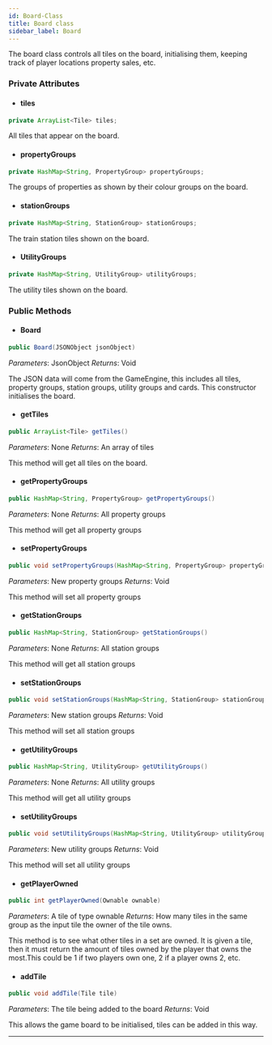 ```yaml
---
id: Board-Class
title: Board class
sidebar_label: Board
---
```


The board class controls all tiles on the board, initialising them, keeping track of player locations property sales, etc. 

### Private Attributes 
- #### tiles
```java
private ArrayList<Tile> tiles;
```
All tiles that appear on the board.

- #### propertyGroups
```java
private HashMap<String, PropertyGroup> propertyGroups;
```
The groups of properties as shown by their colour groups on the board.

- #### stationGroups
```java
private HashMap<String, StationGroup> stationGroups;
```
The train station tiles shown on the board.

- #### UtilityGroups
```java
private HashMap<String, UtilityGroup> utilityGroups;
```
The utility tiles shown on the board.

### Public Methods 

- #### Board
```java
public Board(JSONObject jsonObject)
```
*Parameters*: JsonObject
*Returns*: Void

The JSON data will come from the GameEngine, this includes all tiles, property groups, station groups, utility groups and cards. This constructor initialises the board.

- #### getTiles
 ```java
public ArrayList<Tile> getTiles()
```
*Parameters*: None
*Returns*: An array of tiles

This method will get all tiles on the board.


- #### getPropertyGroups
 ```java
public HashMap<String, PropertyGroup> getPropertyGroups()
```
*Parameters*: None
*Returns*: All property groups

This method will get all property groups

- #### setPropertyGroups
 ```java
public void setPropertyGroups(HashMap<String, PropertyGroup> propertyGroups)
```
*Parameters*: New property groups
*Returns*: Void

This method will set all property groups

- #### getStationGroups
 ```java
public HashMap<String, StationGroup> getStationGroups()
```
*Parameters*: None
*Returns*: All station groups

This method will get all station groups

- #### setStationGroups
 ```java
public void setStationGroups(HashMap<String, StationGroup> stationGroups)
```
*Parameters*: New station groups
*Returns*: Void

This method will set all station groups

- #### getUtilityGroups
 ```java
public HashMap<String, UtilityGroup> getUtilityGroups()
```
*Parameters*: None
*Returns*: All utility groups

This method will get all utility groups

- #### setUtilityGroups
 ```java
public void setUtilityGroups(HashMap<String, UtilityGroup> utilityGroups)
```
*Parameters*: New utility groups
*Returns*: Void

This method will set all utility groups

- #### getPlayerOwned
 ```java
public int getPlayerOwned(Ownable ownable)
```
*Parameters*: A tile of type ownable
*Returns*: How many tiles in the same group as the input tile the owner of the tile owns.

This method is to see what other tiles in a set are owned. It is given a tile, then it must return the amount of tiles owned by the player that owns the most.This could be 1 if two players own one, 2 if a player owns 2, etc.

- #### addTile
 ```java
public void addTile(Tile tile)
```
*Parameters*: The tile being added to the board
*Returns*: Void

This allows the game board to be initialised, tiles can be added in this way.



---